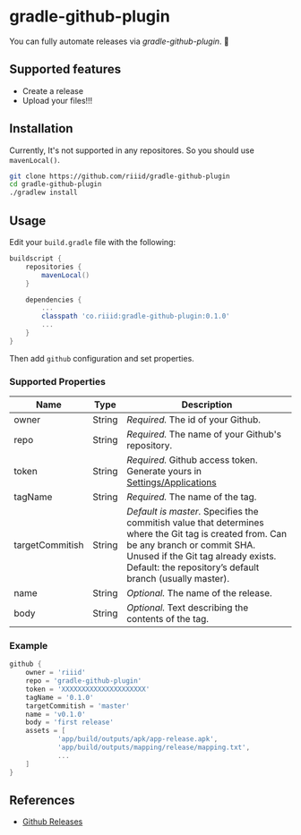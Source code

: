 gradle-github-plugin
====================

You can fully automate releases via *gradle-github-plugin*. :rocket:


## Supported features

- Create a release
- Upload your files!!!


## Installation

Currently, It's not supported in any repositores.
So you should use `mavenLocal()`.

```sh
git clone https://github.com/riiid/gradle-github-plugin
cd gradle-github-plugin
./gradlew install
```


## Usage

Edit your `build.gradle` file with the following:

```groovy
buildscript {
    repositories {
        mavenLocal()
    }

    dependencies {
        ...
        classpath 'co.riiid:gradle-github-plugin:0.1.0'
        ...
    }
}
```

Then add `github` configuration and set properties.

### Supported Properties

Name | Type | Description
--- | --- | ---
owner | String | *Required.* The id of your Github.
repo | String | *Required.* The name of your Github's repository.
token | String | *Required.* Github access token. Generate yours in [Settings/Applications][settings_apps]
tagName | String | *Required.* The name of the tag.
targetCommitish | String | *Default is master.* Specifies the commitish value that determines where the Git tag is created from. Can be any branch or commit SHA. Unused if the Git tag already exists. Default: the repository’s default branch (usually master).
name | String | *Optional.* The name of the release.
body | String | *Optional.* Text describing the contents of the tag.

### Example

```groovy
github {
    owner = 'riiid'
    repo = 'gradle-github-plugin'
    token = 'XXXXXXXXXXXXXXXXXXXXX'
    tagName = '0.1.0'
    targetCommitish = 'master'
    name = 'v0.1.0'
    body = 'first release'
    assets = [
            'app/build/outputs/apk/app-release.apk',
            'app/build/outputs/mapping/release/mapping.txt',
            ...
    ]
}
```


## References

- [Github Releases][github-releases]












[github-releases]: https://developer.github.com/v3/repos/releases/
[settings_apps]: https://github.com/settings/applications
